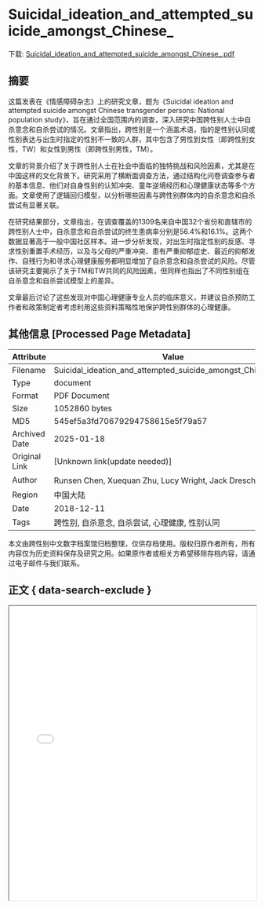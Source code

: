 # Suicidal_ideation_and_attempted_suicide_amongst_Chinese_

<!-- tcd_download_link -->
下载: [Suicidal_ideation_and_attempted_suicide_amongst_Chinese_.pdf](Suicidal_ideation_and_attempted_suicide_amongst_Chinese_.pdf)
<!-- tcd_download_link_end -->

## 摘要

<!-- tcd_abstract -->
这篇发表在《情感障碍杂志》上的研究文章，题为《Suicidal ideation and attempted suicide amongst Chinese transgender persons: National population study》，旨在通过全国范围内的调查，深入研究中国跨性别人士中自杀意念和自杀尝试的情况。文章指出，跨性别是一个涵盖术语，指的是性别认同或性别表达与出生时指定的性别不一致的人群，其中包含了男性到女性（即跨性别女性，TW）和女性到男性（即跨性别男性，TM）。

文章的背景介绍了关于跨性别人士在社会中面临的独特挑战和风险因素，尤其是在中国这样的文化背景下。研究采用了横断面调查方法，通过结构化问卷调查参与者的基本信息、他们对自身性别的认知冲突、童年逆境经历和心理健康状态等多个方面。文章使用了逻辑回归模型，以分析哪些因素与跨性别群体内的自杀意念和自杀尝试有显著关联。

在研究结果部分，文章指出，在调查覆盖的1309名来自中国32个省份和直辖市的跨性别人士中，自杀意念和自杀尝试的终生患病率分别是56.4%和16.1%。这两个数据显著高于一般中国社区样本。进一步分析发现，对出生时指定性别的反感、寻求性别重置手术经历，以及与父母的严重冲突、患有严重抑郁症史、最近的抑郁发作、自残行为和寻求心理健康服务都明显增加了自杀意念和自杀尝试的风险。尽管该研究主要揭示了关于TM和TW共同的风险因素，但同样也指出了不同性别组在自杀意念和自杀尝试模型上的差异。

文章最后讨论了这些发现对中国心理健康专业人员的临床意义，并建议自杀预防工作者和政策制定者考虑利用这些资料策略性地保护跨性别群体的心理健康。

<!-- tcd_abstract_end -->

## 其他信息 [Processed Page Metadata]

| Attribute       | Value                                  |
|-----------------|----------------------------------------|
| Filename        | Suicidal_ideation_and_attempted_suicide_amongst_Chinese_.pdf                             |
| Type            | document                                 |
| Format          | PDF Document                               |
| Size            | 1052860 bytes                           |
| MD5             | 545ef5a3fd70679294758615e5f79a57                                  |
| Archived Date   | 2025-01-18                             |
| Original Link   | [Unknown link(update needed)]                         |
| Author          | Runsen Chen, Xuequan Zhu, Lucy Wright, Jack Drescher 等                               |
| Region          | 中国大陆                               |
| Date            | 2018-12-11                                 |
| Tags            | 跨性别, 自杀意念, 自杀尝试, 心理健康, 性别认同                                 |

本文由跨性别中文数字档案馆归档整理，仅供存档使用。版权归原作者所有，所有内容仅为历史资料保存及研究之用。如果原作者或相关方希望移除存档内容，请通过电子邮件与我们联系。

## 正文 { data-search-exclude }

<!-- tcd_main_text -->
<iframe src="../Suicidal_ideation_and_attempted_suicide_amongst_Chinese_.pdf" width="100%" height="600px">
    <p>无法显示PDF，请下载查看。</p>
</iframe>
<!-- tcd_main_text_end -->

